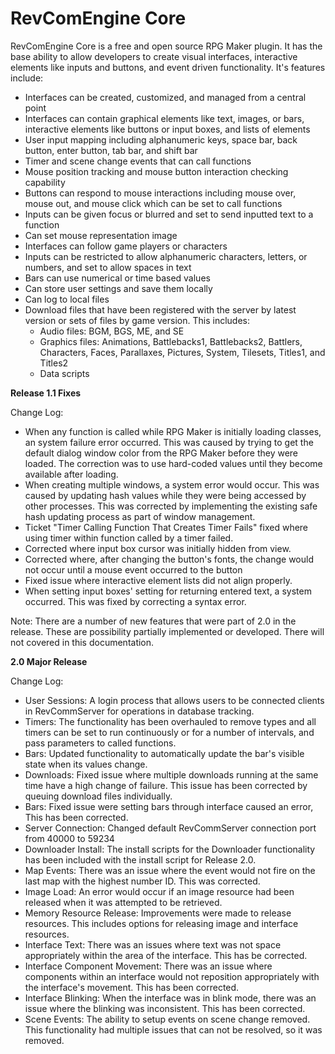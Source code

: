 # RevComEngine Core

RevComEngine Core is a free and open source RPG Maker plugin. It has the base ability to allow developers to create visual interfaces, interactive elements like inputs and buttons, and event driven functionality.
It's features include:

- Interfaces can be created, customized, and managed from a central point
- Interfaces can contain graphical elements like text, images, or bars, interactive elements like buttons or input boxes, and lists of elements
- User input mapping including alphanumeric keys, space bar, back button, enter button, tab bar, and shift bar
- Timer and scene change events that can call functions
- Mouse position tracking and mouse button interaction checking capability
- Buttons can respond to mouse interactions including mouse over, mouse out, and mouse click which can be set to call functions
- Inputs can be given focus or blurred and set to send inputted text to a function
- Can set mouse representation image
- Interfaces can follow game players or characters
- Inputs can be restricted to allow alphanumeric characters, letters, or numbers, and set to allow spaces in text
- Bars can use numerical or time based values
- Can store user settings and save them locally
- Can log to local files
- Download files that have been registered with the server by latest version or sets of files by game version. This includes:
     - Audio files: BGM, BGS, ME, and SE
     - Graphics files: Animations, Battlebacks1, Battlebacks2, Battlers, Characters, Faces, Parallaxes, Pictures,
                       System, Tilesets, Titles1, and Titles2
     - Data scripts

**Release 1.1 Fixes**

Change Log:

- When any function is called while RPG Maker is initially loading classes, an system failure error occurred. This was caused by trying to get the default dialog window color from the RPG Maker before they were loaded. The correction was to use hard-coded values until they become available after loading.
- When creating multiple windows, a system error would occur. This was caused by updating hash values while they were being accessed by other processes. This was corrected by implementing the existing safe hash updating process as part of window management.
- Ticket "Timer Calling Function That Creates Timer Fails" fixed where using timer within function called by a timer failed.
- Corrected where input box cursor was initially hidden from view.
- Corrected where, after changing the button's fonts, the change would not occur until a mouse event occurred to the button
- Fixed issue where interactive element lists did not align properly.
- When setting input boxes' setting for returning entered text, a system occurred. This was fixed by correcting a syntax error.

Note: There are a number of new features that were part of 2.0 in the release. These are possibility partially implemented or developed. There will not covered in this documentation.

**2.0 Major Release**

Change Log:

- User Sessions: A login process that allows users to be connected clients in RevCommServer for operations in database tracking.
- Timers: The functionality has been overhauled to remove types and all timers can be set to run continuously or for a number of intervals, and pass parameters to called functions.
- Bars: Updated functionality to automatically update the bar's visible state when its values change.
- Downloads: Fixed issue where multiple downloads running at the same time have a high change of failure. This issue has been corrected by queuing download files individually.
- Bars: Fixed issue were setting bars through interface caused an error, This has been corrected.
- Server Connection: Changed default RevCommServer connection port from 40000 to 59234
- Downloader Install: The install scripts for the Downloader functionality has been included with the install script for Release 2.0.
- Map Events: There was an issue where the event would not fire on the last map with the highest number ID. This was corrected.
- Image Load: An error would occur if an image resource had been released when it was attempted to be retrieved.
- Memory Resource Release: Improvements were made to release resources. This includes options for releasing image and interface resources.
- Interface Text: There was an issues where text was not space appropriately within the area of the interface. This has be corrected.
- Interface Component Movement: There was an issue where components within an interface would not reposition appropriately with the interface's movement. This has been corrected.
- Interface Blinking: When the interface was in blink mode, there was an issue where the blinking was inconsistent. This has been corrected.
- Scene Events: The ability to setup events on scene change removed. This functionality had multiple issues that can not be resolved, so it was removed.
